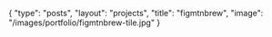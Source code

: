 {
	"type": "posts",
	"layout": "projects",
	"title": "figmtnbrew",
	"image": "/images/portfolio/figmtnbrew-tile.jpg"
}